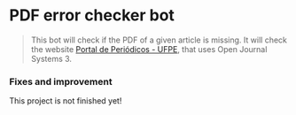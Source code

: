 # PDF error checker bot


> This bot will check if the PDF of a given article is missing. It will check the website <a href="periodicos.ufpe.br">Portal de Periódicos - UFPE</a>, that uses Open Journal Systems 3.

### Fixes and improvement

This project is not finished yet!
